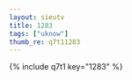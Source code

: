 ```yaml
--- 
layout: sieutv
title: 1283
tags: ["uknow"]
thumb_re: q7t11283
---
```

{% include q7t1 key="1283" %} 
